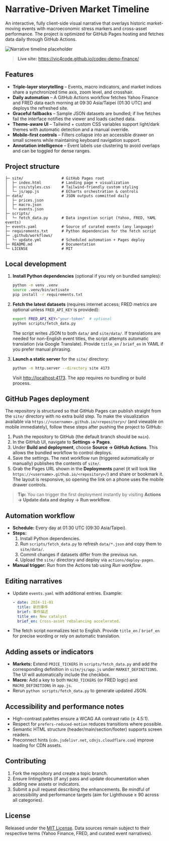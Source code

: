 # Narrative-Driven Market Timeline

An interactive, fully client-side visual narrative that overlays historic market-moving events with macroeconomic stress markers and cross-asset performance. The project is optimized for GitHub Pages hosting and fetches data daily through GitHub Actions.

![Narrative timeline placeholder](https://dummyimage.com/1280x720/0f172a/ffffff&text=Narrative-Driven+Market+Timeline)

> **Live site:** https://vic4code.github.io/codex-demo-finance/

## Features

- **Triple-layer storytelling** – Events, macro indicators, and market indices share a synchronized time axis, zoom level, and crosshair.
- **Daily automation** – A GitHub Actions workflow fetches Yahoo Finance and FRED data each morning at 09:30 Asia/Taipei (01:30 UTC) and deploys the refreshed site.
- **Graceful fallbacks** – Sample JSON datasets are bundled; if live fetches fail the interface notifies the viewer and loads cached data.
- **Theme-aware UI** – Tailwind + custom CSS variables support light/dark themes with automatic detection and a manual override.
- **Mobile-first controls** – Filters collapse into an accessible drawer on small screens while maintaining keyboard navigation support.
- **Annotation intelligence** – Event labels use clustering to avoid overlaps and can be toggled for dense ranges.

## Project structure

```
├─ site/                 # GitHub Pages root
│  ├─ index.html         # Landing page + visualization
│  ├─ css/styles.css     # Tailwind-friendly custom styling
│  └─ js/app.js          # ECharts orchestration & controls
├─ data/                 # JSON outputs committed daily
│  ├─ prices.json
│  ├─ macro.json
│  └─ events.json
├─ scripts/
│  └─ fetch_data.py      # Data ingestion script (Yahoo, FRED, YAML events)
├─ events.yaml           # Source of curated events (any language)
├─ requirements.txt      # Python dependencies for the fetch script
├─ .github/workflows/
│  └─ update.yml         # Scheduled automation + Pages deploy
├─ README.md             # Documentation
└─ LICENSE               # MIT
```

## Local development

1. **Install Python dependencies** (optional if you rely on bundled samples):

   ```bash
   python -m venv .venv
   source .venv/bin/activate
   pip install -r requirements.txt
   ```

2. **Fetch the latest datasets** (requires internet access; FRED metrics are optional unless `FRED_API_KEY` is provided):

   ```bash
   export FRED_API_KEY="your-token"  # optional
   python scripts/fetch_data.py
   ```

   The script writes JSON to both `data/` and `site/data/`. If translations are needed for non-English event titles, the script attempts automatic translation (via Google Translate). Provide `title_en` / `brief_en` in YAML if you prefer manual phrasing.

3. **Launch a static server** for the `site/` directory:

   ```bash
   python -m http.server --directory site 4173
   ```

   Visit [http://localhost:4173](http://localhost:4173). The app requires no bundling or build process.

## GitHub Pages deployment

The repository is structured so that GitHub Pages can publish straight from the `site/` directory with no extra build step. To
make the visualization available via `https://<username>.github.io/<repository>/` (and viewable on mobile immediately), follow
these steps after pushing the project to GitHub:

1. Push the repository to GitHub (the default branch should be `main`).
2. In the GitHub UI, navigate to **Settings → Pages**.
3. Under **Build and deployment**, choose **Source → GitHub Actions**. This allows the bundled workflow to control deploys.
4. Save the settings. The next workflow run (triggered automatically or manually) publishes the contents of `site/`.
5. Grab the Pages URL shown in the **Deployments** panel (it will look like `https://<username>.github.io/<repository>/`) and
   share or bookmark it. The layout is responsive, so opening the link on a phone uses the mobile drawer controls.

> **Tip:** You can trigger the first deployment instantly by visiting **Actions → Update data and deploy → Run workflow**.

## Automation workflow

- **Schedule:** Every day at 01:30 UTC (09:30 Asia/Taipei).
- **Steps:**
  1. Install Python dependencies.
  2. Run `scripts/fetch_data.py` to refresh `data/*.json` and copy them to `site/data/`.
  3. Commit changes if datasets differ from the previous run.
  4. Upload the `site/` directory and deploy via `actions/deploy-pages`.
- **Manual trigger:** Run from the Actions tab using *Run workflow*.

## Editing narratives

- Update `events.yaml` with additional entries. Example:

  ```yaml
  - date: 2024-11-01
    title: 新的事件
    brief: 事件描述
    title_en: New catalyst
    brief_en: Cross-asset rebalancing accelerated.
  ```

- The fetch script normalizes text to English. Provide `title_en` / `brief_en` for precise wording or rely on automatic translation.

## Adding assets or indicators

- **Markets:** Extend `PRICE_TICKERS` in `scripts/fetch_data.py` and add the corresponding definition in `site/js/app.js` under `MARKET_DEFINITIONS`. The UI will automatically include the checkbox.
- **Macro:** Add a key to both `MACRO_TICKERS` (or FRED logic) and `MACRO_DEFINITIONS` in `app.js`.
- Rerun `python scripts/fetch_data.py` to generate updated JSON.

## Accessibility and performance notes

- High-contrast palettes ensure a WCAG AA contrast ratio (≥ 4.5:1).
- Respect for `prefers-reduced-motion` reduces transitions where possible.
- Semantic HTML structure (header/main/section/footer) supports screen readers.
- Preconnect hints (`cdn.jsdelivr.net`, `cdnjs.cloudflare.com`) improve loading for CDN assets.

## Contributing

1. Fork the repository and create a topic branch.
2. Ensure linting/tests (if any) pass and update documentation when adding new assets or indicators.
3. Submit a pull request describing the enhancements. Be mindful of accessibility and performance targets (aim for Lighthouse ≥ 90 across all categories).

## License

Released under the [MIT License](./LICENSE). Data sources remain subject to their respective terms (Yahoo Finance, FRED, and curated event narratives).
